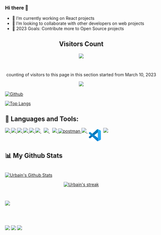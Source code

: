 ### Hi there 👋

<!--
**urbain32/urbain32** is a ✨ _special_ ✨ repository because its `README.md` (this file) appears on your GitHub profile.

Here are some ideas to get you started:

- 🔭 I’m currently working on ...
- 🌱 I’m currently learning ...
- 👯 I’m looking to collaborate on ...
- 🤔 I’m looking for help with ...
- 💬 Ask me about ...
- 📫 How to reach me: ...
- 😄 Pronouns: ...
- ⚡ Fun fact: ...
-->

- 🌱 I’m currently working on React projects
- 👯 I’m looking to collaborate with other developers on web projects
- 🥅 2023 Goals: Contribute more to Open Source projects

<!-- ![](https://visitor-badge.laobi.icu/badge?page_id=urbain32.urbain32) -->
<!-- START Visitor Count -->
<div align="center">
<h2 align="centre">Visitors Count</h2>  
<p align="center"><img align="center" src="https://profile-counter.glitch.me/{urbain32}/count.svg" /></p> 
<br>
</div>

<div align="center">
<p align="center">counting of visitors to this page in this section started from March 10, 2023</p>
<!-- <a href="https://info.flagcounter.com/CHgw"><img src="https://s11.flagcounter.com/count2/CHgw/bg_FFFFFF/txt_000000/border_CCCCCC/columns_2/maxflags_10/viewers_0/labels_0/pageviews_0/flags_0/percent_0/" alt="Flag Counter" border="10"></a> -->
</div>	  
	  
<p align="center">
<!-- <img align="" height='120px' src="https://github.com/urbain32/urbain32/blob/main/assets/Geometric%20White.gif" /><img align="" height='120px' src="https://raw.githubusercontent.com/urbain32/urbain32/master/matrix.svg" /><img align="" height='120px' src="https://github.com/urbain32/urbain32/blob/main/assets/Geometric%20White.gif" />
</p> -->
<img src="https://raw.githubusercontent.com/andreasbm/readme/master/assets/lines/rainbow.png" width="1000">
<!-- End Visitor Count -->

[![Github](https://img.shields.io/github/followers/urbain32?label=Follow&style=social)](https://github.com/urbain32)

[![Top Langs](https://github-readme-stats.vercel.app/api/top-langs/?username=urbain32&langs_count=20&layout=compact&theme=react&hide_border=true&bg_color=0D1117)](https://github.com/urbain32/github-readme-stats)
<!-- 
[![willianrod's wakatime stats](https://github-readme-stats.vercel.app/api/wakatime?username=urbain32&layout=compact&theme=react&hide_border=true&bg_color=0D1117)](https://github.com/urbain32/github-readme-stats) -->

## 🚀 Languages and Tools:

<p align="left"> 
    <!-- <a href="https://www.java.com" target="_blank"> <img src="https://img.icons8.com/color/48/000000/java-coffee-cup-logo.png"/> </a> -->
    <a href="https://reactjs.org/" target="_blank"> <img src="https://img.icons8.com/color/48/000000/react-native.png"/> </a>
<!--     <a href="https://spring.io/projects/spring-boot" target="_blank"> <img src="https://img.icons8.com/color/48/000000/spring-logo.png"/> </a>  -->
    <a href="https://developer.mozilla.org/en-US/docs/Web/JavaScript" target="_blank"> <img src="https://img.icons8.com/color/48/000000/javascript.png"/> 
    <a href="https://www.w3.org/html/" target="_blank"> <img src="https://img.icons8.com/color/48/000000/html-5.png"/> </a> 
    <a href="https://www.w3schools.com/css/" target="_blank"> <img src="https://img.icons8.com/color/48/000000/css3.png"/> </a> 
<!--     <a href="https://getbootstrap.com" target="_blank"> <img src="https://img.icons8.com/color/48/000000/bootstrap.png"/> </a>  -->
    <a href="https://www.python.org" target="_blank"> <img src="https://img.icons8.com/color/48/000000/python.png"/> </a> 
    <a style="padding-right:8px;" href="https://nodejs.org" target="_blank"> <img src="https://img.icons8.com/color/48/000000/nodejs.png"/> </a> 
    <a style="padding-right:8px;" href="https://www.mysql.com/" target="_blank"> <img src="https://img.icons8.com/fluent/50/000000/mysql-logo.png"/> </a>
    <!-- <a href="https://www.mongodb.com/" target="_blank"> <img src="https://raw.githubusercontent.com/devicons/devicon/master/icons/mongodb/mongodb-original-wordmark.svg" alt="mongodb" width="48" height="48"/> </a>  -->
     <a href="https://firebase.google.com/" target="_blank"> <img src="https://img.icons8.com/color/48/000000/firebase.png"/> </a>
    <a href="https://postman.com" target="_blank"> <img src="https://www.vectorlogo.zone/logos/getpostman/getpostman-icon.svg" alt="postman" width="45" height="45"/> </a>
    <a href="https://git-scm.com/" target="_blank"> <img src="https://img.icons8.com/color/48/000000/git.png"/> </a>
    <img src="https://raw.githubusercontent.com/github/explore/80688e429a7d4ef2fca1e82350fe8e3517d3494d/topics/visual-studio-code/visual-studio-code.png" alt="VS Code" height="40" style="vertical-align:top; margin:4px">
<!--     <a href="https://www.jenkins.io" target="_blank"> <img src="https://www.vectorlogo.zone/logos/jenkins/jenkins-icon.svg" alt="jenkins" width="48" height="48"/> </a>  -->
    <a href="https://redux.js.org" target="_blank"> <img src="https://img.icons8.com/color/48/000000/redux.png"/> </a>
<!--     <a href="https://expressjs.com" target="_blank"> <img src="https://raw.githubusercontent.com/devicons/devicon/master/icons/express/express-original-wordmark.svg" alt="express" width="40" height="40"/> </a> -->
</p>
    
## 📊 My Github Stats
  <br/>
    <a href="https://github.com/urbain32/github-readme-stats"><img alt="Urbain's Github Stats" src="https://github-readme-stats.vercel.app/api?username=urbain32&show_icons=true&count_private=true&theme=react&hide_border=true&bg_color=0D1117"/> </a>
  <br/> 
    <p align="center">
    <a href="https://github.com/urbain32/github-readme-streak-stats">
        <img title="🔥 Get streak stats for your profile at git.io/streak-stats" alt="Urbain's streak" src="https://github-readme-streak-stats.herokuapp.com/?user=urbain32&theme=black-ice&hide_border=true&stroke=0000&background=060A0CD0"/></a>
    </a>
</p>

<br/>
<!-- <a href="https://github.com/urbain32/github-readme-activity-graph"><img alt="Hakizimana Tony Carlin's Activity Graph" src="https://activity-graph.herokuapp.com/graph?username=urbain32&bg_color=0D1117&color=5BCDEC&line=5BCDEC&point=FFFFFF&hide_border=true"/></a> -->


[![](https://github-readme-activity-graph.vercel.app/graph?username=urbain32&bg_color=060A0CD0&color=E6EDF3&line=00E7FF&point=00E7FF&area=true&hide_border=true)](https://github.com/urbain32/github-readme-activity-graph)

<br/>
<br/>

<p align="left">
  <a href = "https://www.linkedin.com/in/kamwenubusa-urbain/"><img src="https://img.icons8.com/fluent/48/000000/linkedin.png"/></a>
  <a href = "https://twitter.com/urbainq32"><img src="https://img.icons8.com/fluent/48/000000/twitter.png"/></a>
  <a href = "https://www.instagram.com/urban_zollner/"><img src="https://img.icons8.com/fluent/48/000000/instagram-new.png"/></a>
</p>
